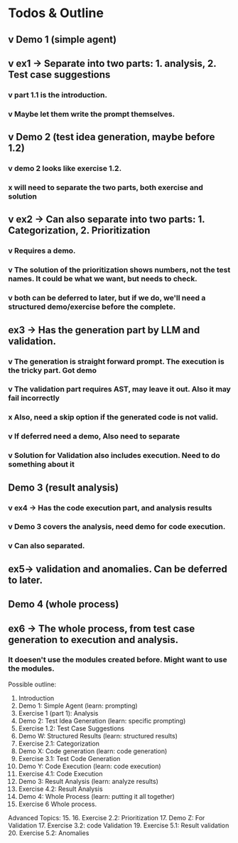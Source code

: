 # Todos & Outline

## v Demo 1 (simple agent)
## v ex1 -> Separate into two parts: 1. analysis, 2. Test case suggestions
### v part 1.1 is the introduction.
### v Maybe let them write the prompt themselves.
## v Demo 2 (test idea generation, maybe before 1.2)
### v demo 2 looks like exercise 1.2.
### x will need to separate the two parts, both exercise and solution

## v ex2 -> Can also separate into two parts: 1. Categorization, 2. Prioritization
### v Requires a demo.
### v The solution of the prioritization shows numbers, not the test names. It could be what we want, but needs to check.
### v both can be deferred to later, but if we do, we'll need a structured demo/exercise before the complete.

## ex3 -> Has the generation part by LLM and validation.
### v The generation is straight forward prompt. The execution is the tricky part.  Got demo
### v The validation part requires AST, may leave it out. Also it may fail incorrectly
### x Also, need a skip option if the generated code is not valid.
### v If deferred need a demo, Also need to separate 
### v Solution for Validation also includes execution.  Need to do something about it

## Demo 3 (result analysis)
### v ex4 -> Has the code execution part, and analysis results
### v Demo 3 covers the analysis, need demo for code execution.
### v Can also separated.

## ex5-> validation and anomalies. Can be deferred to later.

## Demo 4 (whole process)
## ex6 -> The whole process, from test case generation to execution and analysis.
### It doesen't use the modules created before. Might want to use the modules.

Possible outline:
1. Introduction
2. Demo 1: Simple Agent (learn: prompting)
3. Exercise 1 (part 1): Analysis
4. Demo 2: Test Idea Generation (learn: specific prompting)
5. Exercise 1.2: Test Case Suggestions
6. Demo W: Structured Results (learn: structured results)
7. Exercise 2.1: Categorization
8. Demo X: Code generation (learn: code generation)
9. Exercise 3.1: Test Code Generation
10. Demo Y: Code Execution (learn: code execution)
11. Exercise 4.1: Code Execution
12. Demo 3: Result Analysis (learn: analyze results)
12. Exercise 4.2: Result Analysis
13. Demo 4: Whole Process (learn: putting it all together)
14. Exercise 6 Whole process.

Advanced Topics:
15. 
16. Exercise 2.2: Prioritization
17. Demo Z: For Validation
17. Exercise 3.2: code Validation
19. Exercise 5.1: Result validation
20. Exercise 5.2: Anomalies